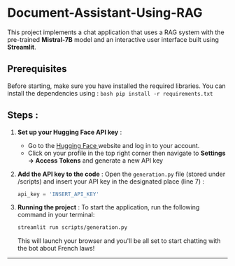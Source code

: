 # Document-Assistant-Using-RAG

This project implements a chat application that uses a RAG system with the pre-trained **Mistral-7B** model and an interactive user interface built using **Streamlit**.


## Prerequisites
Before starting, make  sure you have installed the required libraries. You can install the dependencies using :
    ```bash
    pip install -r requirements.txt
    ```

## Steps :

1. **Set up your Hugging Face API key** :
    - Go to the [Hugging Face ](https://huggingface.co) website and log in to your account.
    - Click on your profile in the top right corner then navigate to **Settings -> Access Tokens** and generate a new API key

2. **Add the API key to the code** :
    Open the  `generation.py` file (stored under /scripts) and insert your API key in the designated place (line 7) :
    
    ```python
    api_key = 'INSERT_API_KEY'
    ```
3. **Running the project** :
    To start the application, run the following command in your terminal:
   
    ```bash
    streamlit run scripts/generation.py
    ```
    
    
    This will launch your browser and you'll be all set to start chatting with the bot about French laws!

---

